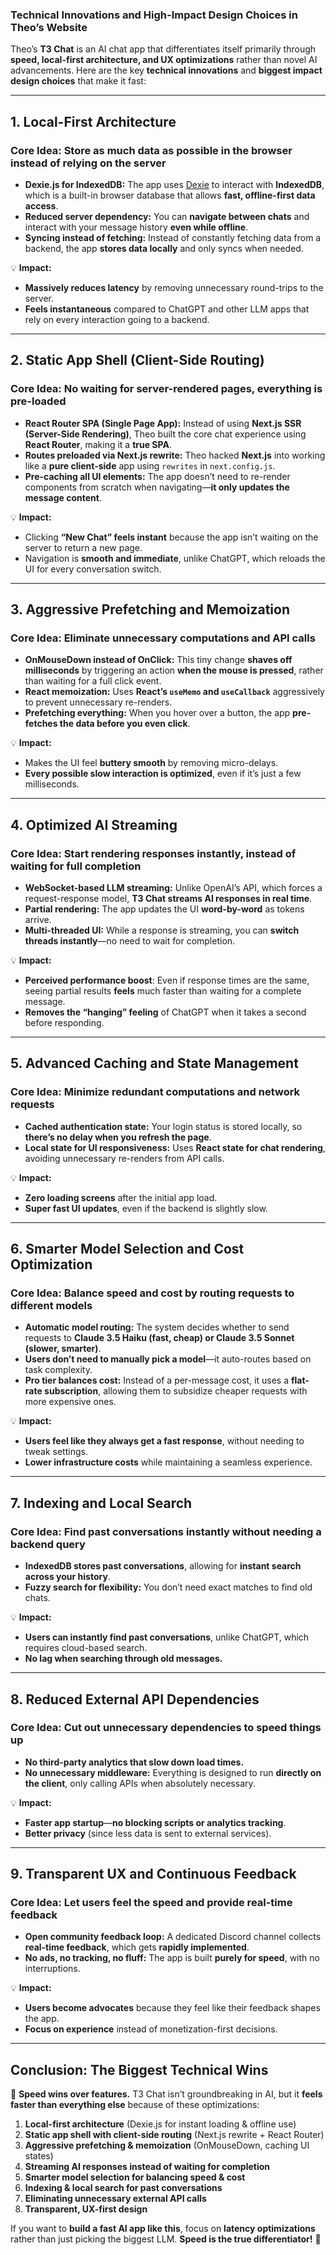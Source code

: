 ### **Technical Innovations and High-Impact Design Choices in Theo’s Website**
Theo’s **T3 Chat** is an AI chat app that differentiates itself primarily through **speed, local-first architecture, and UX optimizations** rather than novel AI advancements. Here are the key **technical innovations** and **biggest impact design choices** that make it fast:

---

## **1. Local-First Architecture**
### **Core Idea: Store as much data as possible in the browser instead of relying on the server**
- **Dexie.js for IndexedDB:** The app uses [Dexie](https://dexie.org/) to interact with **IndexedDB**, which is a built-in browser database that allows **fast, offline-first data access**.
- **Reduced server dependency:** You can **navigate between chats** and interact with your message history **even while offline**.
- **Syncing instead of fetching:** Instead of constantly fetching data from a backend, the app **stores data locally** and only syncs when needed.

💡 **Impact:**  
- **Massively reduces latency** by removing unnecessary round-trips to the server.  
- **Feels instantaneous** compared to ChatGPT and other LLM apps that rely on every interaction going to a backend.  

---

## **2. Static App Shell (Client-Side Routing)**
### **Core Idea: No waiting for server-rendered pages, everything is pre-loaded**
- **React Router SPA (Single Page App):** Instead of using **Next.js SSR (Server-Side Rendering)**, Theo built the core chat experience using **React Router**, making it a **true SPA**.  
- **Routes preloaded via Next.js rewrite:** Theo hacked **Next.js** into working like a **pure client-side** app using `rewrites` in `next.config.js`.  
- **Pre-caching all UI elements:** The app doesn’t need to re-render components from scratch when navigating—**it only updates the message content**.

💡 **Impact:**  
- Clicking **“New Chat” feels instant** because the app isn’t waiting on the server to return a new page.  
- Navigation is **smooth and immediate**, unlike ChatGPT, which reloads the UI for every conversation switch.  

---

## **3. Aggressive Prefetching and Memoization**
### **Core Idea: Eliminate unnecessary computations and API calls**
- **OnMouseDown instead of OnClick:** This tiny change **shaves off milliseconds** by triggering an action **when the mouse is pressed**, rather than waiting for a full click event.
- **React memoization:** Uses **React’s `useMemo` and `useCallback`** aggressively to prevent unnecessary re-renders.
- **Prefetching everything:** When you hover over a button, the app **pre-fetches the data before you even click**.

💡 **Impact:**  
- Makes the UI feel **buttery smooth** by removing micro-delays.  
- **Every possible slow interaction is optimized**, even if it’s just a few milliseconds.

---

## **4. Optimized AI Streaming**
### **Core Idea: Start rendering responses instantly, instead of waiting for full completion**
- **WebSocket-based LLM streaming:** Unlike OpenAI’s API, which forces a request-response model, **T3 Chat streams AI responses in real time**.
- **Partial rendering:** The app updates the UI **word-by-word** as tokens arrive.
- **Multi-threaded UI:** While a response is streaming, you can **switch threads instantly**—no need to wait for completion.

💡 **Impact:**  
- **Perceived performance boost**: Even if response times are the same, seeing partial results **feels** much faster than waiting for a complete message.  
- **Removes the “hanging” feeling** of ChatGPT when it takes a second before responding.  

---

## **5. Advanced Caching and State Management**
### **Core Idea: Minimize redundant computations and network requests**
- **Cached authentication state:** Your login status is stored locally, so **there’s no delay when you refresh the page**.
- **Local state for UI responsiveness:** Uses **React state for chat rendering**, avoiding unnecessary re-renders from API calls.

💡 **Impact:**  
- **Zero loading screens** after the initial app load.  
- **Super fast UI updates**, even if the backend is slightly slow.  

---

## **6. Smarter Model Selection and Cost Optimization**
### **Core Idea: Balance speed and cost by routing requests to different models**
- **Automatic model routing:** The system decides whether to send requests to **Claude 3.5 Haiku (fast, cheap) or Claude 3.5 Sonnet (slower, smarter)**.
- **Users don’t need to manually pick a model**—it auto-routes based on task complexity.
- **Pro tier balances cost:** Instead of a per-message cost, it uses a **flat-rate subscription**, allowing them to subsidize cheaper requests with more expensive ones.

💡 **Impact:**  
- **Users feel like they always get a fast response**, without needing to tweak settings.  
- **Lower infrastructure costs** while maintaining a seamless experience.  

---

## **7. Indexing and Local Search**
### **Core Idea: Find past conversations instantly without needing a backend query**
- **IndexedDB stores past conversations**, allowing for **instant search across your history**.
- **Fuzzy search for flexibility:** You don’t need exact matches to find old chats.

💡 **Impact:**  
- **Users can instantly find past conversations**, unlike ChatGPT, which requires cloud-based search.  
- **No lag when searching through old messages.**  

---

## **8. Reduced External API Dependencies**
### **Core Idea: Cut out unnecessary dependencies to speed things up**
- **No third-party analytics that slow down load times.**
- **No unnecessary middleware:** Everything is designed to run **directly on the client**, only calling APIs when absolutely necessary.

💡 **Impact:**  
- **Faster app startup**—**no blocking scripts or analytics tracking**.  
- **Better privacy** (since less data is sent to external services).  

---

## **9. Transparent UX and Continuous Feedback**
### **Core Idea: Let users feel the speed and provide real-time feedback**
- **Open community feedback loop:** A dedicated Discord channel collects **real-time feedback**, which gets **rapidly implemented**.
- **No ads, no tracking, no fluff:** The app is built **purely for speed**, with no interruptions.

💡 **Impact:**  
- **Users become advocates** because they feel like their feedback shapes the app.  
- **Focus on experience** instead of monetization-first decisions.  

---

## **Conclusion: The Biggest Technical Wins**
🚀 **Speed wins over features.** T3 Chat isn’t groundbreaking in AI, but it **feels faster than everything else** because of these optimizations:

1. **Local-first architecture** (Dexie.js for instant loading & offline use)  
2. **Static app shell with client-side routing** (Next.js rewrite + React Router)  
3. **Aggressive prefetching & memoization** (OnMouseDown, caching UI states)  
4. **Streaming AI responses instead of waiting for completion**  
5. **Smarter model selection for balancing speed & cost**  
6. **Indexing & local search for past conversations**  
7. **Eliminating unnecessary external API calls**  
8. **Transparent, UX-first design**  

If you want to **build a fast AI app like this**, focus on **latency optimizations** rather than just picking the biggest LLM. **Speed is the true differentiator!** 🚀